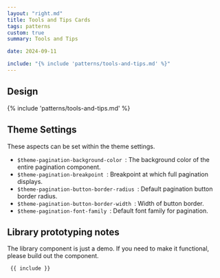 ```yaml
---
layout: "right.md"
title: Tools and Tips Cards
tags: patterns
custom: true
summary: Tools and Tips

date: 2024-09-11

include: "{% include 'patterns/tools-and-tips.md' %}"
---
```


## Design
{% include 'patterns/tools-and-tips.md' %}

## Theme Settings
These aspects can be set within the theme settings.
- `$theme-pagination-background-color `: The background color of the entire pagination component.
- `$theme-pagination-breakpoint `: Breakpoint at which full pagination displays.
- `$theme-pagination-button-border-radius `: Default pagination button border radius.
- `$theme-pagination-button-border-width `: Width of button border.
- `$theme-pagination-font-family `: Default font family for pagination.

## Library prototyping notes
The library component is just a demo. If you need to make it functional, please build out the component.

``` markdown
 {{ include }}
```
